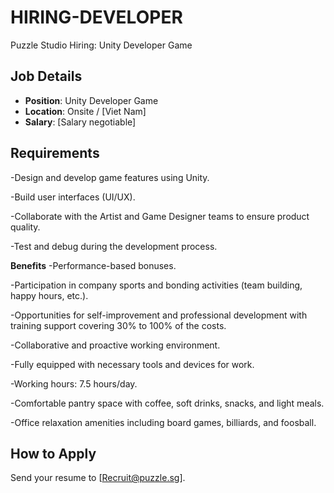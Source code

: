 # HIRING-DEVELOPER
Puzzle Studio Hiring: Unity Developer Game

## Job Details
- **Position**: Unity Developer Game
- **Location**: Onsite / [Viet Nam]
- **Salary**: [Salary negotiable]


## Requirements
-Design and develop game features using Unity.

-Build user interfaces (UI/UX).

-Collaborate with the Artist and Game Designer teams to ensure product quality.

-Test and debug during the development process.

**Benefits**
-Performance-based bonuses.

-Participation in company sports and bonding activities (team building, happy hours, etc.).

-Opportunities for self-improvement and professional development with training support covering 30% to 100% of the costs.

-Collaborative and proactive working environment.

-Fully equipped with necessary tools and devices for work.

-Working hours: 7.5 hours/day.

-Comfortable pantry space with coffee, soft drinks, snacks, and light meals.

-Office relaxation amenities including board games, billiards, and foosball.

## How to Apply
Send your resume to [Recruit@puzzle.sg].

